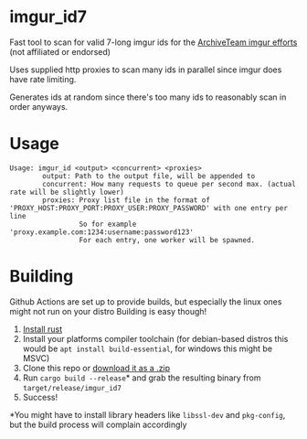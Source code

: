imgur_id7
====
Fast tool to scan for valid 7-long imgur ids for the [ArchiveTeam imgur efforts](https://wiki.archiveteam.org/index.php/Imgur) (not affiliated or endorsed)

Uses supplied http proxies to scan many ids in parallel since imgur does have rate limiting.

Generates ids at random since there's too many ids to reasonably scan in order anyways.

# Usage
```
Usage: imgur_id <output> <concurrent> <proxies>
        output: Path to the output file, will be appended to
        concurrent: How many requests to queue per second max. (actual rate will be slightly lower)
        proxies: Proxy list file in the format of 'PROXY_HOST:PROXY_PORT:PROXY_USER:PROXY_PASSWORD' with one entry per line
                 So for example 'proxy.example.com:1234:username:password123'
                 For each entry, one worker will be spawned.
```

# Building
Github Actions are set up to provide builds, but especially the linux ones might not run on your distro
Building is easy though!

1. [Install rust](https://www.rust-lang.org/tools/install)
2. Install your platforms compiler toolchain (for debian-based distros this would be `apt install build-essential`, for windows this might be MSVC)
3. Clone this repo or [download it as a .zip](https://github.com/imerr/imgur_id7/archive/refs/heads/main.zip)
4. Run `cargo build --release`* and grab the resulting binary from `target/release/imgur_id7`
5. Success!

*You might have to install library headers like `libssl-dev` and `pkg-config`, but the build process will complain accordingly 